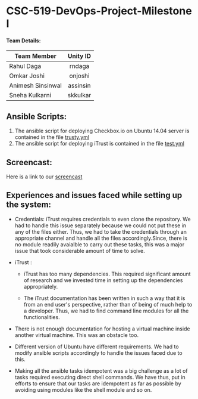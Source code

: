 # CSC-519-DevOps-Project-Milestone I

#### Team Details:

| Team Member             | Unity ID      | 
| ------------------------|:-------------:| 
| Rahul Daga              | rndaga        | 
| Omkar Joshi             | onjoshi       |  
| Animesh Sinsinwal       | assinsin      |   
| Sneha Kulkarni          | skkulkar      |



## Ansible Scripts:

1. The ansible script for deploying Checkbox.io on Ubuntu 14.04 server is contained in the file [trusty.yml]()
2. The ansible script for deploying iTrust is contained in the file [test.yml]()

## Screencast:

Here is a link to our [screencast]()


## Experiences and issues faced while setting up the system:

* Credentials: 
iTrust requires credentials to even clone the repository. We had to handle this issue separately because we could not put these in any of the files either. Thus, we had to take the credentials through an appropriate channel and handle all the files accordingly.Since, there is no module readily avaialble to carry out these tasks, this was a major issue that took considerable amount of time to solve.

* iTrust : 

  * iTrust has too many dependencies. This required significant amount of research and we invested time in setting up the   dependencies appropriately.
  
  * The iTrust documentation has been written in such a way that it is from an end user's perspective, rather than of being of much help to a developer. Thus, we had to find command line modules for all the functionalities.

* There is not enough documentation for hosting a virtual machine inside another virtual machine. This was an obstacle too.

* Different version of Ubuntu have different requirements. We had to modify ansible scripts accordingly to handle the issues faced due to this.


* Making all the ansible tasks idempotent was a big challenge as a lot of tasks required executing direct shell commands. We have thus, put in efforts to ensure that our tasks are idempotent as far as possible by avoiding using modules like the shell module and so on.









